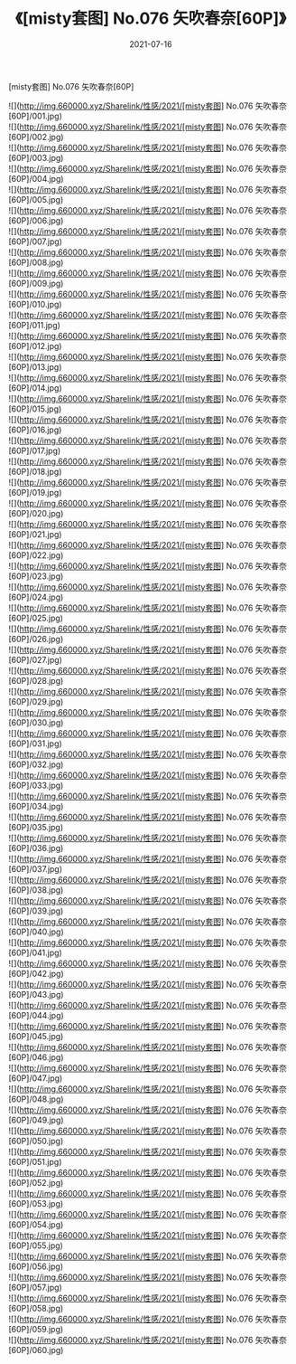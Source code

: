 ﻿---
layout: post
title:  《[misty套图] No.076 矢吹春奈[60P]》
date:   2021-07-16
img: http://img.660000.xyz/Sharelink/性感/2021/[misty套图] No.076 矢吹春奈[60P]/000.jpg
categories: [美女, 清纯, 唯美]
---

[misty套图] No.076 矢吹春奈[60P]

  ![](http://img.660000.xyz/Sharelink/性感/2021/[misty套图] No.076 矢吹春奈[60P]/001.jpg) <br> ![](http://img.660000.xyz/Sharelink/性感/2021/[misty套图] No.076 矢吹春奈[60P]/002.jpg) <br> ![](http://img.660000.xyz/Sharelink/性感/2021/[misty套图] No.076 矢吹春奈[60P]/003.jpg) <br> ![](http://img.660000.xyz/Sharelink/性感/2021/[misty套图] No.076 矢吹春奈[60P]/004.jpg) <br> ![](http://img.660000.xyz/Sharelink/性感/2021/[misty套图] No.076 矢吹春奈[60P]/005.jpg) <br> ![](http://img.660000.xyz/Sharelink/性感/2021/[misty套图] No.076 矢吹春奈[60P]/006.jpg) <br> ![](http://img.660000.xyz/Sharelink/性感/2021/[misty套图] No.076 矢吹春奈[60P]/007.jpg) <br> ![](http://img.660000.xyz/Sharelink/性感/2021/[misty套图] No.076 矢吹春奈[60P]/008.jpg) <br> ![](http://img.660000.xyz/Sharelink/性感/2021/[misty套图] No.076 矢吹春奈[60P]/009.jpg) <br> ![](http://img.660000.xyz/Sharelink/性感/2021/[misty套图] No.076 矢吹春奈[60P]/010.jpg) <br> ![](http://img.660000.xyz/Sharelink/性感/2021/[misty套图] No.076 矢吹春奈[60P]/011.jpg) <br> ![](http://img.660000.xyz/Sharelink/性感/2021/[misty套图] No.076 矢吹春奈[60P]/012.jpg) <br> ![](http://img.660000.xyz/Sharelink/性感/2021/[misty套图] No.076 矢吹春奈[60P]/013.jpg) <br> ![](http://img.660000.xyz/Sharelink/性感/2021/[misty套图] No.076 矢吹春奈[60P]/014.jpg) <br> ![](http://img.660000.xyz/Sharelink/性感/2021/[misty套图] No.076 矢吹春奈[60P]/015.jpg) <br> ![](http://img.660000.xyz/Sharelink/性感/2021/[misty套图] No.076 矢吹春奈[60P]/016.jpg) <br> ![](http://img.660000.xyz/Sharelink/性感/2021/[misty套图] No.076 矢吹春奈[60P]/017.jpg) <br> ![](http://img.660000.xyz/Sharelink/性感/2021/[misty套图] No.076 矢吹春奈[60P]/018.jpg) <br> ![](http://img.660000.xyz/Sharelink/性感/2021/[misty套图] No.076 矢吹春奈[60P]/019.jpg) <br> ![](http://img.660000.xyz/Sharelink/性感/2021/[misty套图] No.076 矢吹春奈[60P]/020.jpg) <br> ![](http://img.660000.xyz/Sharelink/性感/2021/[misty套图] No.076 矢吹春奈[60P]/021.jpg) <br> ![](http://img.660000.xyz/Sharelink/性感/2021/[misty套图] No.076 矢吹春奈[60P]/022.jpg) <br> ![](http://img.660000.xyz/Sharelink/性感/2021/[misty套图] No.076 矢吹春奈[60P]/023.jpg) <br> ![](http://img.660000.xyz/Sharelink/性感/2021/[misty套图] No.076 矢吹春奈[60P]/024.jpg) <br> ![](http://img.660000.xyz/Sharelink/性感/2021/[misty套图] No.076 矢吹春奈[60P]/025.jpg) <br> ![](http://img.660000.xyz/Sharelink/性感/2021/[misty套图] No.076 矢吹春奈[60P]/026.jpg) <br> ![](http://img.660000.xyz/Sharelink/性感/2021/[misty套图] No.076 矢吹春奈[60P]/027.jpg) <br> ![](http://img.660000.xyz/Sharelink/性感/2021/[misty套图] No.076 矢吹春奈[60P]/028.jpg) <br> ![](http://img.660000.xyz/Sharelink/性感/2021/[misty套图] No.076 矢吹春奈[60P]/029.jpg) <br> ![](http://img.660000.xyz/Sharelink/性感/2021/[misty套图] No.076 矢吹春奈[60P]/030.jpg) <br> ![](http://img.660000.xyz/Sharelink/性感/2021/[misty套图] No.076 矢吹春奈[60P]/031.jpg) <br> ![](http://img.660000.xyz/Sharelink/性感/2021/[misty套图] No.076 矢吹春奈[60P]/032.jpg) <br> ![](http://img.660000.xyz/Sharelink/性感/2021/[misty套图] No.076 矢吹春奈[60P]/033.jpg) <br> ![](http://img.660000.xyz/Sharelink/性感/2021/[misty套图] No.076 矢吹春奈[60P]/034.jpg) <br> ![](http://img.660000.xyz/Sharelink/性感/2021/[misty套图] No.076 矢吹春奈[60P]/035.jpg) <br> ![](http://img.660000.xyz/Sharelink/性感/2021/[misty套图] No.076 矢吹春奈[60P]/036.jpg) <br> ![](http://img.660000.xyz/Sharelink/性感/2021/[misty套图] No.076 矢吹春奈[60P]/037.jpg) <br> ![](http://img.660000.xyz/Sharelink/性感/2021/[misty套图] No.076 矢吹春奈[60P]/038.jpg) <br> ![](http://img.660000.xyz/Sharelink/性感/2021/[misty套图] No.076 矢吹春奈[60P]/039.jpg) <br> ![](http://img.660000.xyz/Sharelink/性感/2021/[misty套图] No.076 矢吹春奈[60P]/040.jpg) <br> ![](http://img.660000.xyz/Sharelink/性感/2021/[misty套图] No.076 矢吹春奈[60P]/041.jpg) <br> ![](http://img.660000.xyz/Sharelink/性感/2021/[misty套图] No.076 矢吹春奈[60P]/042.jpg) <br> ![](http://img.660000.xyz/Sharelink/性感/2021/[misty套图] No.076 矢吹春奈[60P]/043.jpg) <br> ![](http://img.660000.xyz/Sharelink/性感/2021/[misty套图] No.076 矢吹春奈[60P]/044.jpg) <br> ![](http://img.660000.xyz/Sharelink/性感/2021/[misty套图] No.076 矢吹春奈[60P]/045.jpg) <br> ![](http://img.660000.xyz/Sharelink/性感/2021/[misty套图] No.076 矢吹春奈[60P]/046.jpg) <br> ![](http://img.660000.xyz/Sharelink/性感/2021/[misty套图] No.076 矢吹春奈[60P]/047.jpg) <br> ![](http://img.660000.xyz/Sharelink/性感/2021/[misty套图] No.076 矢吹春奈[60P]/048.jpg) <br> ![](http://img.660000.xyz/Sharelink/性感/2021/[misty套图] No.076 矢吹春奈[60P]/049.jpg) <br> ![](http://img.660000.xyz/Sharelink/性感/2021/[misty套图] No.076 矢吹春奈[60P]/050.jpg) <br> ![](http://img.660000.xyz/Sharelink/性感/2021/[misty套图] No.076 矢吹春奈[60P]/051.jpg) <br> ![](http://img.660000.xyz/Sharelink/性感/2021/[misty套图] No.076 矢吹春奈[60P]/052.jpg) <br> ![](http://img.660000.xyz/Sharelink/性感/2021/[misty套图] No.076 矢吹春奈[60P]/053.jpg) <br> ![](http://img.660000.xyz/Sharelink/性感/2021/[misty套图] No.076 矢吹春奈[60P]/054.jpg) <br> ![](http://img.660000.xyz/Sharelink/性感/2021/[misty套图] No.076 矢吹春奈[60P]/055.jpg) <br> ![](http://img.660000.xyz/Sharelink/性感/2021/[misty套图] No.076 矢吹春奈[60P]/056.jpg) <br> ![](http://img.660000.xyz/Sharelink/性感/2021/[misty套图] No.076 矢吹春奈[60P]/057.jpg) <br> ![](http://img.660000.xyz/Sharelink/性感/2021/[misty套图] No.076 矢吹春奈[60P]/058.jpg) <br> ![](http://img.660000.xyz/Sharelink/性感/2021/[misty套图] No.076 矢吹春奈[60P]/059.jpg) <br> ![](http://img.660000.xyz/Sharelink/性感/2021/[misty套图] No.076 矢吹春奈[60P]/060.jpg) <br>
